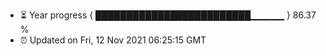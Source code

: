 - ⏳ Year progress { █████████████████████████▁▁▁▁▁ } 86.37 %
- ⏰ Updated on Fri, 12 Nov 2021 06:25:15 GMT

